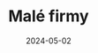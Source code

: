 ---
layout: layouts/non-en-archive-episode.njk
title: Malé firmy
link: https://www.ceskatelevize.cz/porady/1098260856-kvarteto/424235100111003/
date: "2024-05-02"
datum: 2. 5. 2024
tv: "ČT 2"
foto: /images/uploads/business_357x206.jpg
alt: Obrázek parfému a lupeny růží
perex: ČT Brno - Čokoláda z Moravy | MTVA Szeged - Hodinář z Pětikostelí | RTVS Košice - Království vůní | TVP Kraków - Pekárna
tags: czarchive
---